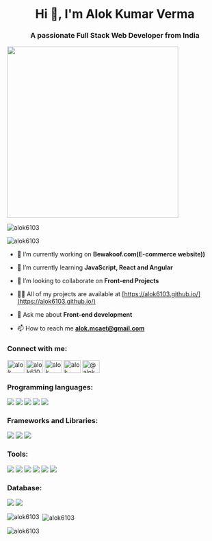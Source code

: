 
<h1 align="center">Hi 👋, I'm Alok Kumar Verma</h1>
<h3 align="center">A passionate Full Stack Web Developer from India</h3>
<img align="right alt="Coding" width="400"  src="https://i.pinimg.com/originals/85/04/77/850477fed08bfe98598082bcd309ce70.gif" />

<p align="left"> <img src="https://komarev.com/ghpvc/?username=alok6103&label=Profile%20views&color=0e75b6&style=flat" alt="alok6103" /> </p>

<p align="left"> <img src="https://github-profile-trophy.vercel.app/?username=alok6103&theme=onestar" alt="alok6103" /></a> </p>

- 🔭 I’m currently working on **Bewakoof.com(E-commerce website))**

- 🌱 I’m currently learning **JavaScript, React and Angular**

- 👯 I’m looking to collaborate on **Front-end Projects**

- 👨‍💻 All of my projects are available at [https://alok6103.github.io/](https://alok6103.github.io/)

- 💬 Ask me about **Front-end development**

- 📫 How to reach me **alok.mcaet@gmail.com**

<h3 align="left">Connect with me:</h3>
<p align="left">
<a href="https://www.linkedin.com/in/alok-kumar-verma-2b4b43158/" target="blank"><img align="center" src="http://pngimg.com/uploads/linkedIn/linkedIn_PNG8.png" alt="alok kumar verma" height="30" width="40" /></a>
<a href="https://codesandbox.io/u/ALOK6103" target="blank"><img align="center" src="https://tse4.mm.bing.net/th?id=OIP.c-7me3f5rDfyn09FEOfxJgHaD4&pid=Api&P=0" alt="alok6103" height="30" width="40" /></a>
<a href="https://www.facebook.com/alok.verma.96/" target="blank"><img align="center" src="https://tse1.mm.bing.net/th?id=OIP.Ua5AXhtGRgPuisZVmetclQHaFL&pid=Api&rs=1&c=1&qlt=95&w=150&h=105" alt="alok verma" height="30" width="40" /></a>
<a href="https://www.hackerrank.com/alok_mcaet" target="blank"><img align="center" src="https://tse3.mm.bing.net/th?id=OIP.oDIYEmgWFB5ss3_x8fRc8AHaHa&pid=Api&P=0" alt="alok kumar verma" height="30" width="40" /></a>
<a href="https://www.hackerrank.com/alok_mcaet" target="blank"><img align="center" src="https://tse3.mm.bing.net/th?id=OIP.oDIYEmgWFB5ss3_x8fRc8AHaHa&pid=Api&P=0" alt="@alok_mcaet" height="30" width="40" /></a>
</p>

<h3 align="left">Programming languages:</h3>
<p>
  <img src="https://img.shields.io/badge/HTML5-E34F26?style=for-the-badge&logo=html5&logoColor=white" />
  <img src="https://img.shields.io/badge/CSS3-1572B6?style=for-the-badge&logo=css3&logoColor=white" />
  <img src="https://img.shields.io/badge/JavaScript-323330?style=for-the-badge&logo=javascript&logoColor=F7DF1E" />
  <img src="https://img.shields.io/badge/TypeScript-007ACC?style=for-the-badge&logo=typescript&logoColor=white" />
  <img src="https://img.shields.io/badge/json-5E5C5C?style=for-the-badge&logo=json&logoColor=white" />
</p>

<h3 align="left">Frameworks and Libraries:</h3>
<p>
  <img src="https://img.shields.io/badge/Node.js-339933?style=for-the-badge&logo=nodedotjs&logoColor=white" />
  <img src="https://img.shields.io/badge/React-20232A?style=for-the-badge&logo=react&logoColor=61DAFB" />
  <img src="https://img.shields.io/badge/next.js-000000?style=for-the-badge&logo=nextdotjs&logoColor=white" />
</p>

<h3 align="left">Tools:</h3>
<p>
  <img src="https://img.shields.io/badge/Xcode-007ACC?style=flat-square&logo=Xcode&logoColor=white" />
  <img src="https://img.shields.io/badge/Visual_Studio_Code-0078D4?style=for-the-badge&logo=visual%20studio%20code&logoColor=white" />
  <img src="https://img.shields.io/badge/Visual_Studio-5C2D91?style=for-the-badge&logo=visual%20studio&logoColor=white" />
  <img src="https://img.shields.io/badge/Atom-66595C?style=for-the-badge&logo=Atom&logoColor=white" />
  <img src="https://img.shields.io/badge/Eclipse-2C2255?style=for-the-badge&logo=eclipse&logoColor=white" />
  <img src="https://img.shields.io/badge/sublime_text-%23575757.svg?&style=for-the-badge&logo=sublime-text&logoColor=important" />
</p>

<h3 align="left">Database:</h3>
<p>
  <img src="https://img.shields.io/badge/MySQL-00000F?style=for-the-badge&logo=mysql&logoColor=white" />
  <img src="https://img.shields.io/badge/MongoDB-4EA94B?style=for-the-badge&logo=mongodb&logoColor=white" />
</p>


<p><img align="left" src="https://github-readme-stats.vercel.app/api/top-langs?username=alok6103&show_icons=true&locale=en&layout=compact" alt="alok6103" /></p>

<p>&nbsp;<img align="center" src="https://github-readme-stats.vercel.app/api?username=alok6103&show_icons=true&locale=en" alt="alok6103" /></p>

<p><img align="center" src="https://github-readme-streak-stats.herokuapp.com/?user=alok6103&" alt="alok6103" /></p>
